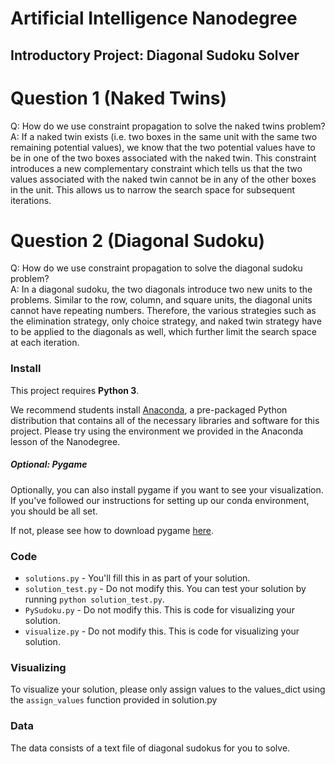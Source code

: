 # Artificial Intelligence Nanodegree
## Introductory Project: Diagonal Sudoku Solver

# Question 1 (Naked Twins)
Q: How do we use constraint propagation to solve the naked twins problem?  
A: If a naked twin exists (i.e. two boxes in the same unit with the same two remaining potential values), we know that the two potential values have to be in one of the two boxes associated with the naked twin. This constraint introduces a new complementary constraint which tells us that the two values associated with the naked twin cannot be in any of the other boxes in the unit. This allows us to narrow the search space for subsequent iterations.

# Question 2 (Diagonal Sudoku)
Q: How do we use constraint propagation to solve the diagonal sudoku problem?  
A: In a diagonal sudoku, the two diagonals introduce two new units to the problems. Similar to the row, column, and square units, the diagonal units cannot have repeating numbers. Therefore, the various strategies such as the elimination strategy, only choice strategy, and naked twin strategy have to be applied to the diagonals as well, which further limit the search space at each iteration.

### Install

This project requires **Python 3**.

We recommend students install [Anaconda](https://www.continuum.io/downloads), a pre-packaged Python distribution that contains all of the necessary libraries and software for this project.
Please try using the environment we provided in the Anaconda lesson of the Nanodegree.

##### Optional: Pygame

Optionally, you can also install pygame if you want to see your visualization. If you've followed our instructions for setting up our conda environment, you should be all set.

If not, please see how to download pygame [here](http://www.pygame.org/download.shtml).

### Code

* `solutions.py` - You'll fill this in as part of your solution.
* `solution_test.py` - Do not modify this. You can test your solution by running `python solution_test.py`.
* `PySudoku.py` - Do not modify this. This is code for visualizing your solution.
* `visualize.py` - Do not modify this. This is code for visualizing your solution.

### Visualizing

To visualize your solution, please only assign values to the values_dict using the ```assign_values``` function provided in solution.py

### Data

The data consists of a text file of diagonal sudokus for you to solve.
